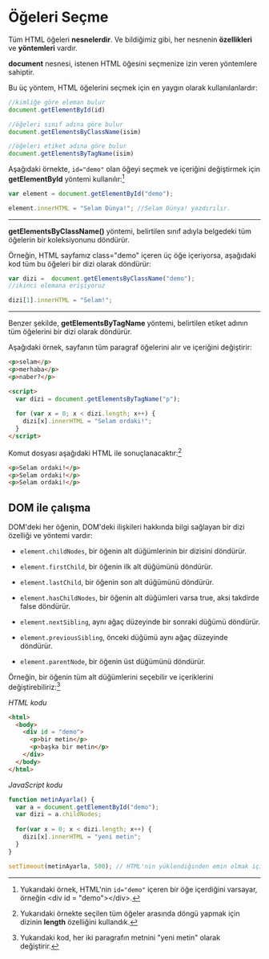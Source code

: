# Öğeleri Seçme

Tüm HTML öğeleri **nesnelerdir**. Ve bildiğimiz gibi, her nesnenin **özellikleri** ve **yöntemleri** vardır.

**document** nesnesi, istenen HTML öğesini seçmenize izin veren yöntemlere sahiptir.

Bu üç yöntem, HTML öğelerini seçmek için en yaygın olarak kullanılanlardır:

```javascript
//kimliğe göre eleman bulur
document.getElementById(id) 

//öğeleri sınıf adına göre bulur
document.getElementsByClassName(isim) 

//öğeleri etiket adına göre bulur
document.getElementsByTagName(isim)
```

Aşağıdaki örnekte, ``id="demo"`` olan öğeyi seçmek ve içeriğini değiştirmek için **getElementById** yöntemi kullanılır:[^1]

```javascript
var element = document.getElementById("demo");

element.innerHTML = "Selam Dünya!"; //Selam Dünya! yazdırılır.
```

  [^1]: Yukarıdaki örnek, HTML'nin `id="demo"` içeren bir öğe içerdiğini varsayar, örneğin \<div id = "demo">\</div>.

<hr>

**getElementsByClassName()** yöntemi, belirtilen sınıf adıyla belgedeki tüm öğelerin bir koleksiyonunu döndürür.

Örneğin, HTML sayfamız class="demo" içeren üç öğe içeriyorsa, aşağıdaki kod tüm bu öğeleri bir dizi olarak döndürür:

```javascript
var dizi =  document.getElementsByClassName("demo");
//ikinci elemana erişiyoruz

dizi[1].innerHTML = "Selam!";
```

<hr>

Benzer şekilde, **getElementsByTagName** yöntemi, belirtilen etiket adının tüm öğelerini bir dizi olarak döndürür.

Aşağıdaki örnek, sayfanın tüm paragraf öğelerini alır ve içeriğini değiştirir:

```html
<p>selam</p>
<p>merhaba</p>
<p>naber?</p>

<script>
  var dizi = document.getElementsByTagName("p");
  
  for (var x = 0; x < dizi.length; x++) {
    dizi[x].innerHTML = "Selam ordaki!";
  }
</script>
```

Komut dosyası aşağıdaki HTML ile sonuçlanacaktır:[^2]

```html	
<p>Selam ordaki!</p>
<p>Selam ordaki!</p>
<p>Selam ordaki!</p>
```

  [^2]: Yukarıdaki örnekte seçilen tüm öğeler arasında döngü yapmak için dizinin **length** özelliğini kullandık.

## DOM ile çalışma

DOM'deki her öğenin, DOM'deki ilişkileri hakkında bilgi sağlayan bir dizi özelliği ve yöntemi vardır:

* ``element.childNodes``, bir öğenin alt düğümlerinin bir dizisini döndürür.

* ``element.firstChild``, bir öğenin ilk alt düğümünü döndürür.

* ``element.lastChild``, bir öğenin son alt düğümünü döndürür.

* ``element.hasChildNodes``, bir öğenin alt düğümleri varsa true, aksi takdirde false döndürür.

* ``element.nextSibling``, aynı ağaç düzeyinde bir sonraki düğümü döndürür.

* ``element.previousSibling``, önceki düğümü aynı ağaç düzeyinde döndürür.

* ``element.parentNode``, bir öğenin üst düğümünü döndürür.

Örneğin, bir öğenin tüm alt düğümlerini seçebilir ve içeriklerini değiştirebiliriz:[^3]

*HTML kodu*

```html	
<html>
  <body>
    <div id = "demo">
      <p>bir metin</p>
      <p>başka bir metin</p>
    </div>
  </body>
</html>
```

*JavaScript kodu*

```javascript
function metinAyarla() {
  var a = document.getElementById("demo");
  var dizi = a.childNodes;
  
  for(var x = 0; x < dizi.length; x++) {
    dizi[x].innerHTML = "yeni metin";
  }
}

setTimeout(metinAyarla, 500); // HTML'nin yüklendiğinden emin olmak için işlevi setTimeout ile çağırma, 500ms sonra çalışacaktır.
```

  [^3]: Yukarıdaki kod, her iki paragrafın metnini "yeni metin" olarak değiştirir.